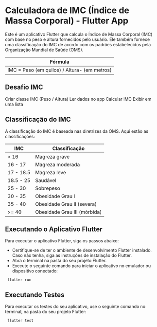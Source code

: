 # Calculadora de IMC (Índice de Massa Corporal) - Flutter App

Este é um aplicativo Flutter que calcula o Índice de Massa Corporal (IMC) com base no peso e altura fornecidos pelo usuário. Ele também fornece uma classificação do IMC de acordo com os padrões estabelecidos pela Organização Mundial de Saúde (OMS).


| Fórmula                                       |
|-----------------------------------------------|
| IMC  =  Peso (em quilos) / Altura- (em metros)|


## Desafio IMC

Criar classe IMC (Peso / Altura)
Ler dados no app
Calcular IMC
Exibir em uma lista


## Classificação do IMC

A classificação do IMC é baseada nas diretrizes da OMS. Aqui estão as classificações:

| IMC     | Classificação         |
| ------- | --------------------- |
| < 16    | Magreza grave         |
| 16 - 17 | Magreza moderada      |
| 17 - 18.5 | Magreza leve        |
| 18.5 - 25 | Saudável             |
| 25 - 30 | Sobrepeso            |
| 30 - 35 | Obesidade Grau I      |
| 35 - 40 | Obesidade Grau II (severa) |
| >= 40   | Obesidade Grau III (mórbida) |



## Executando o Aplicativo Flutter

Para executar o aplicativo Flutter, siga os passos abaixo:
* Certifique-se de ter o ambiente de desenvolvimento Flutter instalado. Caso não tenha, siga as instruções de instalação do Flutter.
* Abra o terminal na pasta do seu projeto Flutter.
* Execute o seguinte comando para iniciar o aplicativo no emulador ou dispositivo conectado:

``` flutter run```


## Executando Testes

Para executar os testes do seu aplicativo, use o seguinte comando no terminal, na pasta do seu projeto Flutter:

``` flutter test```
